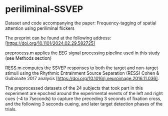 # periliminal-SSVEP
Dataset and code accompanying the paper: Frequency-tagging of spatial attention using periliminal flickers

The preprint can be found at the following address: [https://doi.org/10.1101/2024.02.29.582725]

preprocess.m applies the EEG signal processing pipeline used in this study (see Methods section)


RESS.m computes the SSVEP responses to both the target and non-target stimuli using the Rhythmic Entrainment Source Separation (RESS) Cohen & Gulbinaite 2017 analysis [https://doi.org/10.1016/j.neuroimage.2016.11.036].

The preprocessed datasets of the 24 subjects that took part in this experiment are epoched around the experimental events of the left and right cues (-4 to 7seconds) to capture the preceding 3 seconds of fixation cross, and the following 3 seconds cueing, and later target detection phases of the trials.



